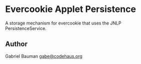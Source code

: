 Evercookie Applet Persistence
=============================

A storage mechanism for evercookie that uses the JNLP PersistenceService.

Author
------
Gabriel Bauman <gabe@codehaus.org>

